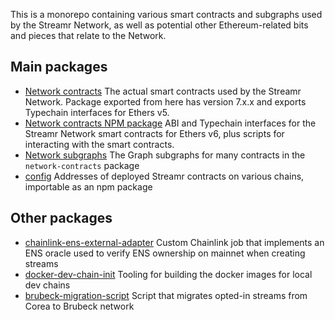 This is a monorepo containing various smart contracts and subgraphs used by the Streamr Network, as well as potential other Ethereum-related bits and pieces that relate to the Network.

## Main packages

- [Network contracts](https://github.com/streamr-dev/network-contracts/tree/master/packages/network-contracts) The actual smart contracts used by the Streamr Network. Package exported from here has version 7.x.x and exports Typechain interfaces for Ethers v5.
- [Network contracts NPM package](https://github.com/streamr-dev/network-contracts/tree/master/packages/npm-network-contracts) ABI and Typechain interfaces for the Streamr Network smart contracts for Ethers v6, plus scripts for interacting with the smart contracts.
- [Network subgraphs](https://github.com/streamr-dev/network-contracts/tree/master/packages/network-subgraphs) The Graph subgraphs for many contracts in the `network-contracts` package
- [config](https://github.com/streamr-dev/network-contracts/tree/master/packages/config) Addresses of deployed Streamr contracts on various chains, importable as an npm package

## Other packages

- [chainlink-ens-external-adapter](https://github.com/streamr-dev/network-contracts/tree/master/packages/chainlink-ens-external-adapter) Custom Chainlink job that implements an ENS oracle used to verify ENS ownership on mainnet when creating streams
- [docker-dev-chain-init](https://github.com/streamr-dev/network-contracts/tree/master/packages/docker-dev-chain-init) Tooling for building the docker images for local dev chains
- [brubeck-migration-script](https://github.com/streamr-dev/network-contracts/tree/master/packages/brubeck-migration-script) Script that migrates opted-in streams from Corea to Brubeck network
